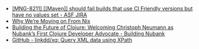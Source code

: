 - [[MNG-8211] [[Maven]] should fail builds that use CI Friendly versions but have no values set - ASF JIRA](https://issues.apache.org/jira/browse/MNG-8211)
- [Why We’re Moving on From Nix](https://blog.railway.com/p/introducing-railpack)
- [Building the Future of Clojure: Welcoming Christoph Neumann as Nubank’s First Clojure Developer Advocate - Building Nubank](https://building.nubank.com/clojure-developer-advocate-nubank/)
- [GitHub - linkdd/xq: Query XML data using XPath](https://github.com/linkdd/xq)